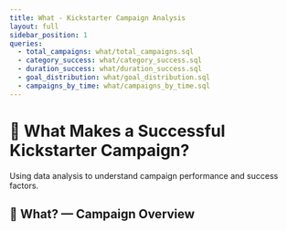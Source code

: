 ```yaml
---
title: What - Kickstarter Campaign Analysis
layout: full
sidebar_position: 1
queries:
  - total_campaigns: what/total_campaigns.sql
  - category_success: what/category_success.sql
  - duration_success: what/duration_success.sql
  - goal_distribution: what/goal_distribution.sql
  - campaigns_by_time: what/campaigns_by_time.sql
---
```


# 🎯 What Makes a Successful Kickstarter Campaign?

Using data analysis to understand campaign performance and success factors.

## 📘 What? — Campaign Overview

<BigValue 
  data={total_campaigns} 
  value=total_campaigns 
  title="Total Campaigns"
/>

<BigValue 
  data={total_campaigns} 
  value=success_rate 
  title="Success Rate"
  format="percent"
/>

<BarChart
  data={category_success}
  title="Success Rate by Category"
  x=main_category
  y=success_rate
  yAxisTitle="Success Rate (%)"
/>

<BarChart
  data={duration_success}
  title="Success Rate by Duration"
  x=duration_range
  y=success_rate
  yAxisTitle="Success Rate (%)"
/>

<BarChart
  data={goal_distribution}
  title="Campaign Goals Distribution"
  x=goal_range
  y=campaign_count
  series=success_rate
  yAxisTitle="Number of Campaigns"
/>

<LineChart
  data={campaigns_by_time}
  title="Campaigns Over Time"
  x=launch_month
  y=total_campaigns
  yAxisTitle="Number of Campaigns"
/>

<LineChart
  data={campaigns_by_time}
  title="Success Rate Trend"
  x=launch_month
  y=success_rate
  yAxisTitle="Success Rate (%)"
/>